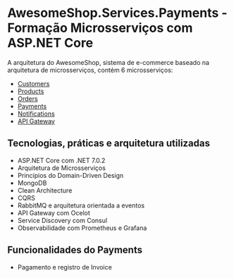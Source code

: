 # AwesomeShop.Services.Payments - Formação Microsserviços com ASP.NET Core

A arquitetura do AwesomeShop, sistema de e-commerce baseado na arquitetura de microsserviços, contém 6 microsserviços:
- [Customers](https://github.com/danieldantasdev/awesomeshop_microservice_customers_dotnet-7.0.2)
- [Products](https://github.com/danieldantasdev/awesomeshop_microservice_products_dotnet-7.0.2)
- [Orders](https://github.com/danieldantasdev/awesomeshop_microservice_orders_dotnet-7.0.2)
- [Payments](https://github.com/danieldantasdev/awesomeshop_microservice_payments_dotnet-7.0.2)
- [Notifications](https://github.com/danieldantasdev/awesomeshop_microservice_notifications_dotnet-7.0.2)
- [API Gateway](https://github.com/danieldantasdev/awesomeshop_microservice_apigateway_dotnet-7.0.2)

## Tecnologias, práticas e arquitetura utilizadas
- ASP.NET Core com .NET 7.0.2
- Arquitetura de Microsserviços
- Princípios do Domain-Driven Design
- MongoDB
- Clean Architecture
- CQRS
- RabbitMQ e arquitetura orientada a eventos
- API Gateway com Ocelot
- Service Discovery com Consul
- Observabilidade com Prometheus e Grafana

## Funcionalidades do Payments
- Pagamento e registro de Invoice